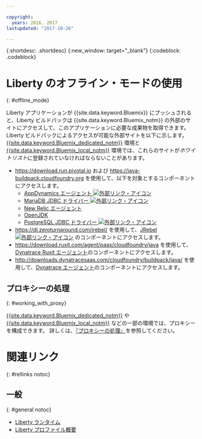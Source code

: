 ```yaml
---

copyright:
  years: 2016, 2017
lastupdated: "2017-10-26"

---
```


{:shortdesc: .shortdesc}
{:new_window: target="_blank"}
{:codeblock: .codeblock}


# Liberty のオフライン・モードの使用
{: #offline_mode}

Liberty アプリケーションが {{site.data.keyword.Bluemix}} にプッシュされると、Liberty ビルドパックは {{site.data.keyword.Bluemix_notm}} の外部のサイトにアクセスして、このアプリケーションに必要な成果物を取得できます。  Liberty ビルドパックによるアクセスが可能な外部サイトを以下に示します。  [{{site.data.keyword.Bluemix_dedicated_notm}}](/docs/dedicated/index.html#dedicated) 環境と [{{site.data.keyword.Bluemix_local_notm}}](/docs/local/index.html#local) 環境では、これらのサイトが*ホワイトリスト*に登録されていなければならないことがあります。

* https://download.run.pivotal.io および https://java-buildpack.cloudfoundry.org を使用して、以下を対象とするコンポーネントにアクセスします。
  * [AppDynamics エージェント ![外部リンク・アイコン](../../icons/launch-glyph.svg "外部リンク・アイコン")](https://www.appdynamics.com/)
  * [MariaDB JDBC ドライバー ![外部リンク・アイコン](../../icons/launch-glyph.svg "外部リンク・アイコン")](https://mariadb.com/)
  * [New Relic エージェント](newRelic.html)
  * [OpenJDK](customizingJRE.html#OpenJDK)
  * [PostgreSQL JDBC ドライバー ![外部リンク・アイコン](../../icons/launch-glyph.svg "外部リンク・アイコン")](https://www.postgresql.org)
* https://dl.zeroturnaround.com/jrebel/ を使用して、[JRebel ![外部リンク・アイコン](../../icons/launch-glyph.svg "外部リンク・アイコン")](https://zeroturnaround.com/software/jrebel/) のコンポーネントにアクセスします。
* https://download.ruxit.com/agent/paas/cloudfoundry/java を使用して、[Dynatrace Ruxit エージェント](dynatrace.html)のコンポーネントにアクセスします。
* http://downloads.dynatracesaas.com/cloudfoundry/buildpack/java/ を使用して、[Dynatrace エージェント](dynatrace.html)のコンポーネントにアクセスします。

## プロキシーの処理
{: #working_with_proxy}

[{{site.data.keyword.Bluemix_dedicated_notm}}](/docs/dedicated/index.html#dedicated) や [{{site.data.keyword.Bluemix_local_notm}}](/docs/local/index.html#local) などの一部の環境では、プロキシーを構成できます。 詳しくは、[『プロキシーの処理』](/docs/runtimes/common/workingWithProxy.html)を参照してください。

# 関連リンク
{: #rellinks notoc}
## 一般
{: #general notoc}
* [Liberty ランタイム](index.html)
* [Liberty プロファイル概要](http://www-01.ibm.com/support/knowledgecenter/SSAW57_8.5.5/com.ibm.websphere.wlp.nd.doc/ae/cwlp_about.html)
